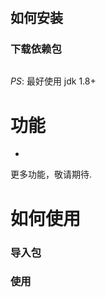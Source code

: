 # 

如何安装
------------

### 下载依赖包

``` shell
```

*PS*: 最好使用 jdk 1.8+

# 功能
*

更多功能，敬请期待.

# 如何使用

### 导入包


### 使用

